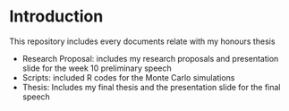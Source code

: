 # Introduction
This repository includes every documents relate with my honours thesis

- Research Proposal: includes my research proposals and presentation slide for the week 10 preliminary speech 
- Scripts: included R codes for the Monte Carlo simulations 
- Thesis: Includes my final thesis and the presentation slide for the final speech 
